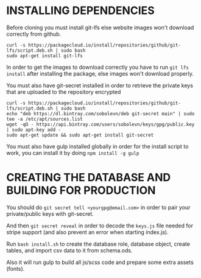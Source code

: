 INSTALLING DEPENDENCIES
==

Before cloning you must install git-lfs else website images won't download correctly from github.

~~~
curl -s https://packagecloud.io/install/repositories/github/git-lfs/script.deb.sh | sudo bash
sudo apt-get install git-lfs
~~~

In order to get the images to download correctly you have to run `git lfs install` after installing the package, else images won't download properly.


You must also have git-secret installed in order to retrieve the private keys that are uploaded to the repository encrypted

~~~
curl -s https://packagecloud.io/install/repositories/github/git-lfs/script.deb.sh | sudo bash
echo "deb https://dl.bintray.com/sobolevn/deb git-secret main" | sudo tee -a /etc/apt/sources.list
wget -qO - https://api.bintray.com/users/sobolevn/keys/gpg/public.key | sudo apt-key add -
sudo apt-get update && sudo apt-get install git-secret
~~~

You must also have gulp installed globally in order for the install script to work, you can install it by doing `npm install -g gulp`

CREATING THE DATABASE AND BUILDING FOR PRODUCTION
==


You should do `git secret tell <yourgpg@email.com>` in order to pair your private/public keys with git-secret.

And then `git secret reveal` in order to decode the `keys.js` file needed for stripe support (and also prevent an error when starting index.js).

Run `bash install.sh` to create the database role, database object, create tables, and import csv data to it from schema.ods.

Also it will run gulp to build all js/scss code and prepare some extra assets (fonts).
